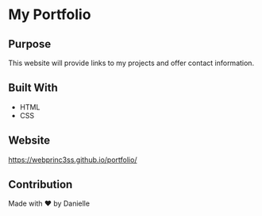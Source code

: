 # My Portfolio

## Purpose
This website will provide links to my projects and offer contact information.

## Built With
* HTML
* CSS

## Website
https://webprinc3ss.github.io/portfolio/

## Contribution
Made with ❤️ by Danielle
